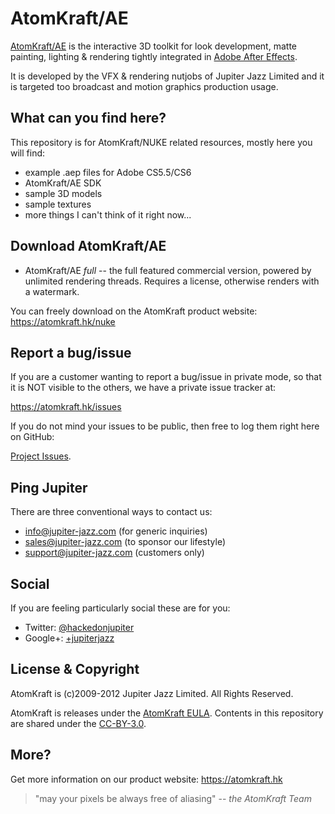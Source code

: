 AtomKraft/AE
============

[AtomKraft/AE](https://atomkraft.hk/aftereffects) is the interactive 3D toolkit for look development, matte painting, lighting & rendering tightly integrated in [Adobe After Effects](http://adobe.com/products/aftereffects).

It is developed by the VFX & rendering nutjobs of Jupiter Jazz Limited and it is targeted too broadcast and motion graphics production usage.

What can you find here?
-----------------------

This repository is for AtomKraft/NUKE related resources, mostly here you will find:

- example .aep files for Adobe CS5.5/CS6
- AtomKraft/AE SDK
- sample 3D models
- sample textures
- more things I can't think of it right now...

Download AtomKraft/AE
---------------------

- AtomKraft/AE *full* -- the full featured commercial version, powered by unlimited rendering threads. Requires a license, otherwise renders with a watermark.

You can freely download on the AtomKraft product website: https://atomkraft.hk/nuke


Report a bug/issue
------------------

If you are a customer wanting to report a bug/issue in private mode, so that it is NOT visible to the others, we have a private issue tracker at:

  https://atomkraft.hk/issues

If you do not mind your issues to be public, then free to log them right here on GitHub:

  [Project Issues](https://github.com/jupiter-jazz/atomkraft-ae/issues).

Ping Jupiter
------------

There are three conventional ways to contact us:

* info@jupiter-jazz.com (for generic inquiries)
* sales@jupiter-jazz.com (to sponsor our lifestyle)
* support@jupiter-jazz.com (customers only)

Social
------

If you are feeling particularly social these are for you: 

* Twitter: [@hackedonjupiter](http://twitter.com/hackedonjupiter/)
* Google+: [+jupiterjazz](https://plus.google.com/b/101201230622891762144/101201230622891762144/posts)

License & Copyright
-------------------

AtomKraft is (c)2009-2012 Jupiter Jazz Limited. All Rights Reserved.

AtomKraft is releases under the [AtomKraft EULA](https://atomkraft.hk/eula).
Contents in this repository are shared under the [CC-BY-3.0](http://creativecommons.org/licenses/by/3.0/).

More?
-----

Get more information on our product website: https://atomkraft.hk

> "may your pixels be always free of aliasing"
>  -- _the AtomKraft Team_
